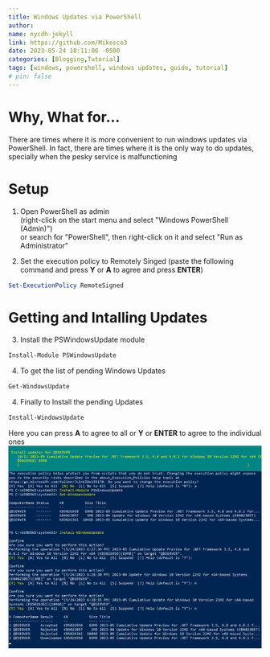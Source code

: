 ```yaml
---
title: Windows Updates via PowerShell 
author:
name: nycdh-jekyll
link: https://github.com/Mikesco3
date: 2023-05-24 18:11:00 -0500
categories: [Blogging,Tutorial]
tags: [windows, powershell, windows updates, guide, tutorial]
# pin: false
---
```


# Why, What for...
There are times where it is more convenient to run windows updates via PowerShell. In fact, there are times where it is the only way to do updates, specially when the pesky service is malfunctioning <br>

# Setup
1. Open PowerShell as admin <br>
 (right-click on the start menu and select "Windows PowerShell (Admin)") <br>
 or search for "PowerShell", then right-click on it and select "Run as Administrator" <br>

2. Set the execution policy to Remotely Singed
 (paste the following command and press __Y__ or __A__ to agree and press __ENTER__) <br>
 ``` powershell
 Set-ExecutionPolicy RemoteSigned
 ```
# Getting and Intalling Updates
3. Install the PSWindowsUpdate module 
``` powershell
Install-Module PSWindowsUpdate
```
4. To get the list of pending Windows Updates
``` powershell
Get-WindowsUpdate
```
4. Finally to Install the pending Updates
``` powershell
Install-WindowsUpdate
```
Here you can press __A__ to agree to all or __Y__ or __ENTER__ to agree to the individual ones <br>
   ![PowerShell](/assets/img/images/Pasted_Image_20240524182930.png)

